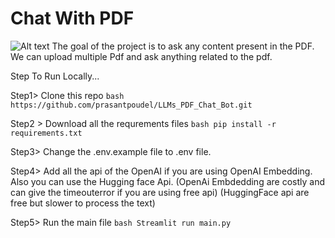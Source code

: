 # Chat With PDF
![Alt text](https://file%252B.vscode-resource.vscode-cdn.net/var/folders/ny/9v084qqs5bv3c8gmyggl1ypc0000gn/T/TemporaryItems/NSIRD_screencaptureui_kP0X0P/Screenshot%25202023-09-02%2520at%25201.19.54%2520PM.png?version%253D1693640101474)
The goal of the project is to ask any content present in the PDF. We can upload multiple Pdf and ask anything related to the pdf.

Step To Run Locally...

Step1> Clone this repo
        ```bash
        https://github.com/prasantpoudel/LLMs_PDF_Chat_Bot.git
        ```

Step2 > Download all the requrements files
        ```bash
        pip install -r requirements.txt
        ```

Step3> Change the .env.example file to .env file.

Step4> Add all the api of the OpenAI if you are using OpenAI Embedding.
        Also you can use the Hugging face Api.
        (OpenAi Embdedding are costly and can give the timeouterror if you are using free api)
        (HuggingFace api are free but slower to process the text)

Step5> Run the main file
        ```bash
        Streamlit run main.py
        ```